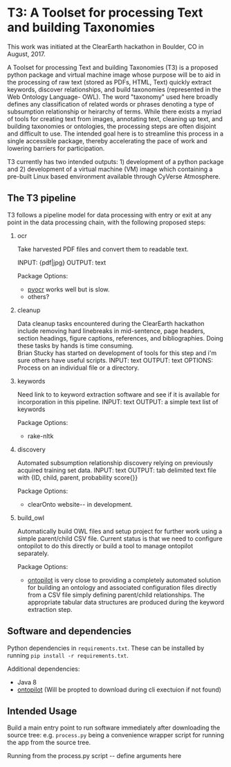# T3: A Toolset for processing Text and building Taxonomies

This work was initiated at the ClearEarth hackathon in Boulder, CO in August, 2017.

A Toolset for processing Text and building Taxonomies (T3) is a proposed python package and virtual machine image whose purpose will 
be to aid in the processing of raw text (stored as PDFs, HTML, Text) quickly extract keywords, discover relationships, and build taxonomies (represented in the Web Ontology Language- OWL).  The word "taxonomy" used here broadly defines any classification of related words or phrases denoting a 
type of subsumption relationship or heirarchy of terms.   While there exists a myriad of tools for creating text from images, 
annotating text, cleaning up text, and building taxonomies or ontologies, the processing steps are often disjoint and difficult 
to use.  The intended goal here is to streamline this process in a single accessible package, thereby accelerating the pace of 
work and lowering barriers for participation.  

T3 currently has two intended outputs: 1) development of a python package and 2) development of a virtual machine (VM) image 
which containing a pre-built Linux based environment available through CyVerse Atmosphere. 

## The T3 pipeline
T3 follows a pipeline model for data processing with entry or exit at any point in the data processing chain, with the 
following proposed steps:
   
1. ocr
    
    Take harvested PDF files and convert them to readable text.  
    
    INPUT: {pdf|jpg}
    OUTPUT: text

    Package Options:
    * [pyocr](https://github.com/openpaperwork/pyocr) works well but is slow.
    * others?

2. cleanup

    Data cleanup tasks encountered during the ClearEarth hackathon include removing hard linebreaks in mid-sentence, 
    page headers, section headings, figure captions, references, and bibliographies.  Doing these tasks by hands is time consuming.  
    Brian Stucky has started on development of tools for this step and i'm sure others have useful scripts.
    INPUT: text
    OUTPUT: text
    OPTIONS: Process on an individual file or a directory. 
    
3. keywords
   
    Need link to to keyword extraction software and see if it is available for incorporation in this pipeline.
    INPUT: text
    OUTPUT: a simple text list of keywords 

    Package Options:  
     * rake-nltk

     
4. discovery
    
    Automated subsumption relationship discovery relying on previously acquired training set data.
    INPUT: text
    OUTPUT: tab delimited text file with {ID, child, parent, probability score{}}

    Package Options:
     *  clearOnto website-- in development. 
    
5. build_owl

    Automatically build OWL files and setup project for further work using a simple parent/child CSV file. Current status is that we need to configure
ontopilot to do this directly or build a tool to manage ontopilot separately.

    Package Options:
    * [ontopilot](https://github.com/stuckyb/ontopilot) is very close to providing a completely automated solution for building an ontology and 
associated configuration files directly from a CSV file simply defining parent/child relationships.  The appropriate tabular data structures are produced during the keyword extraction step.  
    
    
## Software and dependencies

Python dependencies in `requirements.txt`. These can be installed by running `pip install -r requirements.txt`.

Additional dependencies:

* Java 8
* [ontopilot](https://github.com/stuckyb/ontopilot) (Will be propted to download during cli exectuion if not found)

## Intended Usage
Build a main entry point to run software immediately after downloading the source tree: e.g. `process.py` being a convenience wrapper 
script for running the app from the source tree.

Running from the process.py script -- define arguments here
